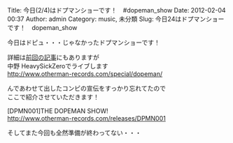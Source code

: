Title: 今日(2/4)はドプマンショーです！　#dopeman_show
Date: 2012-02-04 00:37
Author: admin
Category: music, 未分類
Slug: 今日24はドプマンショーです！　dopeman_show

今日はドピュ・・・じゃなかったドプマンショーです！

詳細は[前回の記事](http://blog.ca54makske.com/?p=9488)にもありますが  
中野 HeavySickZeroでライブします  
[http://www.otherman-records.com/special/dopeman/  
](http://www.otherman-records.com/special/dopeman/%20)

んであわせて出したコンピの宣伝をすっかり忘れてたので  
ここで紹介させていただきます！

[DPMN001]THE DOPEMAN SHOW!  
<http://www.otherman-records.com/releases/DPMN001>

そしてまた今回も全然準備が終わってない・・・
